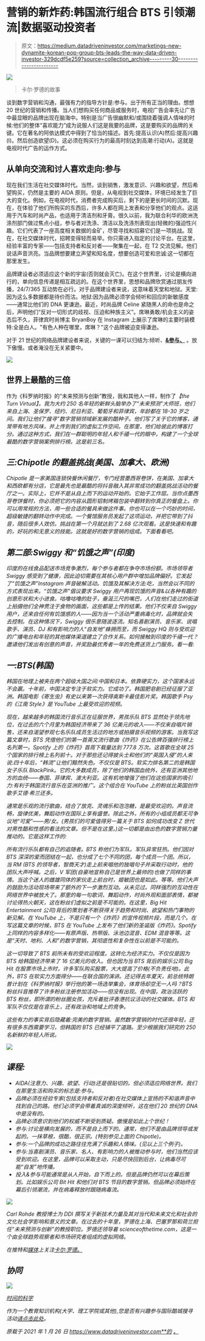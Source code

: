 # 营销的新炸药:韩国流行组合 BTS 引领潮流|数据驱动投资者

> 原文：<https://medium.datadriveninvestor.com/marketings-new-dynamite-korean-pop-group-bts-leads-the-way-data-driven-investor-329dcdf5e259?source=collection_archive---------30----------------------->

![](img/5bfbe0bd5c0eb648754ebe0e04b84f2b.png)

> 卡尔·罗德的故事

谈到数字营销和沟通，最强有力的指导方针是:参与。出于所有正当的理由。想想 20 世纪的营销和传播。当人们想购买任何商品或服务时，电视广告会率先让广告中最显眼的品牌出现在脑海中。特别是当广告很幽默和/或围绕着强调人情味的时候:他们的整体“喜欢能力”成为说服人们这是我要的品牌，这是要购买的品牌的关键。它在著名的阿依达模式中得到了恰当的描述。首先:提高认识(A)然后:提高兴趣(I)。然后创造欲望(D)。这必须在购买行为的最高时刻达到高潮:行动(A)。这就是电视时代广告的运作方式。

## 从单向交流和讨人喜欢走向:参与

现在我们生活在社交媒体时代。当然，谈到销售，激发意识、兴趣和欲望，然后希望购买，仍然是主要的 AIDA 原则。但是，从电视到社交媒体，环境已经发生了巨大的变化。例如，在电视时代，消费者完成购买后，剩下的是更长时间的沉默。现在，在体验了他们所购买的东西后，许多人都在网上发表和分享他们的观点。这适用于汽车和时尚产品，也适用于清洁剂和牙膏。很久以前，我为联合利华的欧洲洗涤剂部门做过焦点小组，参与者对洗涤、清洁以及洗涤剂表现出(轻微的)强迫性兴趣。它们代表了一座高度相关数据的金矿，尽管寻找和招募它们是一项挑战。现在，在社交媒体时代，招聘变得轻而易举。你只需进入指定的讨论平台。在这里，经验丰富的专家——包括支持者和反对者——聚集在一起，在 T2 交流见解。他们说话声音洪亮。当品牌想要建立声望和知名度，想要创造可爱和忠诚:这一切都在那里发生。

品牌建设者必须适应这个新的宇宙(否则就会灭亡)。在这个世界里，讨论是横向进行的，单向信息传递是相互疏远的。在这个世界里，思想和品牌欣赏通过朋友传播，24/7/365 互动势在必行。对于品牌建设者来说，这意味着天堂和地狱。天堂:因为这么多数据都是待价而沽。地狱:因为品牌必须学会倾听和回应的新敏感度——通常比他们的 DNA 更谦逊。最近，时尚品牌 Celine 紧随黑人的命也是命之后，声明他们“反对一切形式的歧视、压迫和种族主义”。席琳勇敢/机会主义的姿态后不久，菲律宾时尚博主 BryanBoy 在 Instagram 上展示了席琳的主要时装模特:全是白人。"有色人种在哪里，席琳？"这个品牌被迫变得谦逊。

对于 21 世纪的网络品牌建设者来说，关键的一课可以归结为:倾听、[**&参与、**](https://www.datadriveninvestor.com/2020/10/01/engage-me-or-enrage-me-gamification-will-run-the-world/) 。放下傲慢。或者淹没在无关紧要中。

![](img/b5e810e90bcbc7a49c669e4189e56ca5.png)

## 世界上最酷的三倍

作为《科罗纳时报》的“未来预测与创新”教授，我和其他人一样，制作了[](https://www.datadriveninvestor.com/2020/04/30/ais-role-and-reputation-in-post-corona-society/)*【the Turn Virtual】。我为大约 250 名年轻的新鲜头脑举办了“未来预测”大师班，他们来自上海、圣保罗、纽约、尼日利亚、葡萄牙和菲律宾，年龄都在 18-30 岁之间。我们让他们“搜寻”数字营销领域新发展的酷种子。他们写了关于它的博客，通常带有地方风味，并上传到我们的虚拟工作空间。在那里，他们给彼此的博客打分。通过这种方式，我们在一群聪明的年轻人和千禧一代的眼中，构建了一个全球最酷的数字营销案例排行榜。这是前三名。*

## *三:Chipotle 的翻盖挑战(美国、加拿大、欧洲)*

*Chipotle 是一家美国连锁快餐休闲餐厅，专门经营墨西哥卷饼，在美国、加拿大和西欧都有分店，它是最先也是最酷的将抖音融入其非常成功的翻盖挑战活动的餐厅之一。实际上，它并不是从自上而下的运动开始的。它始于工作层。当你点墨西哥卷饼餐时，你必须把它的内容从圆形铝制烤箱包装中翻转到你真正的餐盘上。你可以用常规的方法，用一些合适的餐具来做这件事。你也可以在一个巧妙的时间，超级敏捷的翻转动作中完成。一个餐馆服务员发起了这项运动，并把它带到了抖音，随后很多人效仿。挑战在第一个月就达到了 2.68 亿次观看。这是快速和有趣的，好玩的和无意义的技能。这就是好的数字营销的组成。下面看看吧。*

## *第二部:Swiggy 和“饥饿之声”(印度)*

*印度的在线食品配送市场竞争激烈，每个参与者都在争夺市场份额。市场领导者 Swiggy 感受到了健康，因此迫切需要在其核心用户群中增加品牌偏好。它发起了“饥饿之声”Instagram 声音破解活动。饥饿及其解决方法:吃，当然会以不同的方式表现出来。“饥饿之声”倡议要求 Swiggy 用户再现饥饿的声音&以各种有趣的创意形状和大小进食。咕噜咕噜的肚子，垂涎三尺的嘴巴，人们在他们走过的街道上拍摄他们全神贯注于食物的画面，这些都是上传的结果。他们不仅来自 Swiggy 用户，还来自任何有饥饿感的人——因为当一个活动严重病毒化时，品牌就会失去控制。在这种情况下，Swiggy 很乐意随波逐流。知名喜剧演员、音乐家、说唱歌手、演员、DJ 和有影响力的人“自发地”蜂拥而至，而 Swiggy HQ 则与受欢迎的广播电台和年轻的其他媒体渠道建立了合作关系。如何接触到印度的千禧一代？邀请他们发出有创意的声音，并奖励最优秀者一年的免费送货上门服务。看一看:*

## *一:BTS(韩国)*

*韩国在地理上被夹在两个超级大国之间:中国和日本。依靠硬实力，这个国家永远不会赢。十年前，中国决定专注于软实力。它成功了。韩国肥皂剧已经征服了亚洲。韩国电影《寄生虫》有史以来第一次获得奥斯卡最佳影片奖。韩国歌手 Psy 的《江南 Style》是 YouTube 上最受欢迎的视频。*

*现在，越来越多的韩国流行音乐正在征服世界，男孩乐队 BTS 显然处于领先地位，在过去的六个月里为韩国经济带来了 36 亿美元的收入——不仅来自唱片销售，还来自渴望参观七名乐队成员生活过的地方或拍摄音乐视频的游客。当我写这篇文章时，BTS 凭借他们的第一首英文流行歌曲《炸药》在公告牌百强排行榜上名列第一。Spotify 上的《炸药》首周下载量达到 777.8 万次。这首歌在全球 25 个国家的排行榜上名列前十。对于那些还记得披头士和他们的“英国入侵”的人来说:四十年后，“韩流”让他们黯然失色。不仅仅是 BTS。软实力排名第二的是韩国女子乐队 BlackPink。它的大多数成员，除了他们的韩国血统外，还有亚洲其他地方的血统——泰国、菲律宾、澳大利亚。这有机地增强了他们在这些国家的吸引力:有利于韩国流行音乐在亚洲的推广。这个组合在 YouTube 上的粉丝比英国创作歌手艾德·希兰还多。*

*通常是乐观的流行歌曲，结合了放克、灵魂乐和泡泡糖，是最受欢迎的。声音流畅，旋律优美，舞蹈动作在国际上享有盛誉。除此之外，所有的小组成员都无可争议地“可爱”——男/女。(男孩们的可爱值得另一篇关于 BTS 如何成功改变 Z 世代对男性酷和性感的看法的文章。但不是在这里。)这一切都是由出色的数字营销力量推动的。它是这样工作的:*

*所有流行乐队都有自己的追随者。BTS 称他们为军队。军队异常狂热。他们因对 BTS 深深的爱而团结在一起，也分成了七个不同的团，每个成员一个团。所以，当 RM (BTS 的领导者，智商天才)走上前来唱他的独唱句子并采取行动时，他的团队大声呼喊。之后，V 军团(自豪地宣称自己是世界上最帅的)也做了同样的事情。当这个迷人的雌雄同体的家伙走上前台时，姬敏团也是如此。等等。他们大声的鼓励为活动现场带来了额外的下一步激烈互动。从未见过。同样强烈的互动性在网络世界中被放大了。那里的每一句歌词，舞蹈动作，时尚外观和面部表情，都被讨论得热火朝天，这在粉丝们虚拟之前是不可能的。在这里，Big Hit Entertainment 公司)背后的策划者不断获得关于趋势和时尚、欲望和热门事物的新见解。在 YouTube 上，不是只有一个《炸药》的宣传视频片段，而是几个。在写这篇文章的时候，BTS 在 YouTube 上发布了他们新的圣诞版《炸药》。Spotify 上同样的内容多样化——有原声版、热带版、泳池边混音、EDM 混音等等。这是“天时、地利、人和”的数字营销，其彻底性和复杂性在以前是不可能的。*

*这一切导致了 BTS 前所未有的受欢迎程度。这转化为经济实力。不仅仅是因为 BTS 给韩国经济带来了 16 亿美元的收入。但也因为当 BTS 背后的娱乐公司 Big Hit 在股票市场上市时，许多军队购买股票，大大提高了价格(不负责任地)。此外，BTS 在软实力方面得分——在联合国的演讲。还记得去年夏天，前总统特朗普计划在《科罗纳时报》举行他的第一场选举集会，体育场却空无一人吗？BTS 粉丝抖音推荐了许多粉丝注册参加活动——但没有出现。在中国，政治活跃的 BTS 粉丝，即所谓的粉丝圈女孩，充斥着批评香港抗议活动的社交媒体。BTS 和军队不仅仅是在音乐上，还有政治和地域上的竞争。*

*这些有力的事实背后隐藏着:完美的数字营销。虽然数字营销的时代还很年轻，还有很多东西需要学习，但韩国的 BTS 已经铺平了道路。至少根据我们研究的 250 名新鲜的年轻人所说。*

*![](img/7db06b8bb4cafcc56ef065e1a73eb330.png)*

## *课程:*

*   *AIDA(注意力、兴趣、欲望、行动)还是很贴切的。但必须适应网络世界。我们在那里生活和购买的标志是:参与。*
*   *品牌必须在经验专家(包括支持者和反对者)在社交媒体上宣扬的不和谐声音中找到自己的路。他们必须学会带着真诚的深度倾听，这在他们 20 世纪的 DNA 中是没有的。*
*   *品牌必须意识到他们的权威不断受到质疑。傲慢是如此上个世纪！*
*   *参与:讨论是横向发展的，而不是自上而下的。通常，他们不是由品牌领导或发起的。一抹草根，很酷，很正宗。(特别参见上面的 Chipotle)。*
*   *参与:一个品牌的成功之路往往充满了乐趣和人情味。(见以上三个例子)。*
*   *参与:当喜剧演员、音乐家、名人、有影响力的人被推动参与时，他们当然应该受到欢迎。在这里，品牌可以采取主动，只是尽快回到后台，让病毒尽可能“自发”地传播。*
*   *投入&参与可能通常是从人开始，自下而上的。但是品牌仍然可以在幕后策划。比如娱乐公司 Bit Hit 和他们对 BTS 节目的数字营销。但品牌必须始终在幕后引领潮流，并在病毒释放时跟随病毒流。*

*![](img/59eddc35bc45dd30786f6756bce8223f.png)*

*Carl Rohde 教授博士为 DDI 撰写关于新技术力量及其对当代和未来文化和社会的文化社会学影响和意义的文章。在过去的十年里，罗德在上海、巴塞罗那和荷兰担任“未来预测与创新”的教授职位。罗德还领导着 scienceofthetime.com，这是一个由全球趋势观察者和市场研究者组成的虚拟网络。*

*在推特和[媒体](https://medium.com/@carlrohde)上关注[卡尔·罗德。](https://twitter.com/CarlRohde)*

## *协同*

*![](img/fb57435c684e2834c0c1441caf99fdd7.png)*

*[时间的科学](https://scienceofthetime.com/)*

*作为一个教育知识机构(大学、理工学院或其他),您是否有兴趣参与国际酷城搜寻活动[请点击此处](https://scienceofthetime.com/coolhunts/)。*

**原载于 2021 年 1 月 26 日 https://www.datadriveninvestor.com**的* [*。*](https://www.datadriveninvestor.com/2021/01/26/marketings-new-dynamite-korean-pop-group-bts-leads-the-way/)*